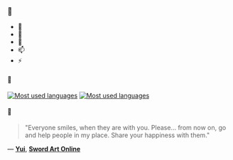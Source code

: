 ### 👋

- 🔭
- 🌱
- 💬
- 📫
- ⚡

#### 🧏

[![Most used languages](https://github-readme-stats-aynah.vercel.app/api/top-langs/?username=aynh&theme=solarized-dark&langs_count=6&layout=compact&hide_title=true)](https://github.com/anuraghazra/github-readme-stats#gh-dark-mode-only)
[![Most used languages](https://github-readme-stats-aynah.vercel.app/api/top-langs/?username=aynh&theme=solarized-light&langs_count=6&layout=compact&hide_title=true)](https://github.com/anuraghazra/github-readme-stats#gh-light-mode-only)

#### 💬

> "Everyone smiles, when they are with you. Please... from now on, go and help people in my place. Share your happiness with them."

&mdash; [**Yui**](https://myanimelist.net/character.php?q=Yui&cat=character), [**Sword Art Online**](https://myanimelist.net/search/all?q=Sword%20Art%20Online&cat=all)
